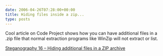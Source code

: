 ```yaml
---
date: 2006-04-26T07:28:00+00:00
title: Hiding files inside a zip...
type: posts
---
```

Cool article on Code Project shows how you can have additional files in a .zip file that normal extraction programs like WinZip will not extract or list.

[Steganography 16 – Hiding additional files in a ZIP archive](https://www.codeproject.com/csharp/steganodotnet16.asp)

